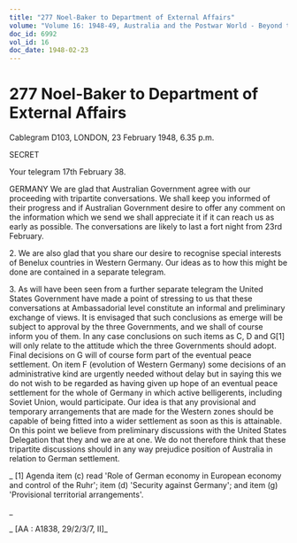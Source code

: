 ```yaml
---
title: "277 Noel-Baker to Department of External Affairs"
volume: "Volume 16: 1948-49, Australia and the Postwar World - Beyond the Region"
doc_id: 6992
vol_id: 16
doc_date: 1948-02-23
---
```


# 277 Noel-Baker to Department of External Affairs

Cablegram D103, LONDON, 23 February 1948, 6.35 p.m.

SECRET

Your telegram 17th February 38.

GERMANY We are glad that Australian Government agree with our proceeding with tripartite conversations. We shall keep you informed of their progress and if Australian Government desire to offer any comment on the information which we send we shall appreciate it if it can reach us as early as possible. The conversations are likely to last a fort night from 23rd February.

2\. We are also glad that you share our desire to recognise special interests of Benelux countries in Western Germany. Our ideas as to how this might be done are contained in a separate telegram.

3\. As will have been seen from a further separate telegram the United States Government have made a point of stressing to us that these conversations at Ambassadorial level constitute an informal and preliminary exchange of views. It is envisaged that such conclusions as emerge will be subject to approval by the three Governments, and we shall of course inform you of them. In any case conclusions on such items as C, D and G[1] will only relate to the attitude which the three Governments should adopt. Final decisions on G will of course form part of the eventual peace settlement. On item F (evolution of Western Germany) some decisions of an administrative kind are urgently needed without delay but in saying this we do not wish to be regarded as having given up hope of an eventual peace settlement for the whole of Germany in which active belligerents, including Soviet Union, would participate. Our idea is that any provisional and temporary arrangements that are made for the Western zones should be capable of being fitted into a wider settlement as soon as this is attainable. On this point we believe from preliminary discussions with the United States Delegation that they and we are at one. We do not therefore think that these tripartite discussions should in any way prejudice position of Australia in relation to German settlement.

_ [1] Agenda item (c) read 'Role of German economy in European economy and control of the Ruhr'; item (d) 'Security against Germany'; and item (g) 'Provisional territorial arrangements'.

_

_ [AA : A1838, 29/2/3/7, II]_

